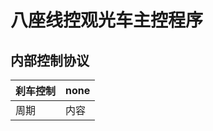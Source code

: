八座线控观光车主控程序
========================
内部控制协议
------------------------

|刹车控制|none|
|----|------|
|周期|内容|